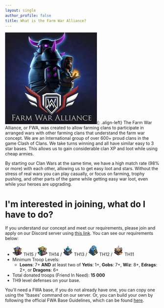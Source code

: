 ```yaml
---
layout: single
author_profile: false
title: What is the Farm War Alliance?
---
```

![image-left](/assets/images/fwa-pekka.jpg){: .align-left}
The Farm War Alliance, or FWA, was created to allow farming clans to participate in arranged wars with other farming clans that understand the farm war concept. We are an International group of over 600+ proud clans in the game Clash of Clans. We take turns winning and all have similar easy to 3 star bases. This allows us to gain considerable clan XP and loot while using cheap armies.

By starting our Clan Wars at the same time, we have a high match rate (98% or more) with each other, allowing us to get easy loot and stars. Without the stress of real wars you can play casually, or focus on farming, trophy pushing, and other parts of the game while getting easy war loot, even while your heroes are upgrading.

# I'm interested in joining, what do I have to do?
If you understand our concept and meet our requirements, please join and apply on our Discord server using [this link](/discord]). You can see our requirements below:
- ![icon](/assets/images/emoji/TH15.png) TH15 / ![icon](/assets/images/emoji/TH14.png) TH14 / ![icon](/assets/images/emoji/TH13.png) TH13 / ![icon](/assets/images/emoji/TH12.png) TH12 / ![icon](/assets/images/emoji/TH11.png) TH11<br>
- Minimum Troop Levels:
  - **Loons**: 7+ **AND** at least two of **Yetis**: 1+, **Gobs**: 7+, **Wiz**: 8+, **Edrags**: 2+, or **Dragons**: 6+<br>
- Total donated troops (Friend In Need): **15 000**<br>
- TH9 level defenses on your base.

You'll need a FWA base, if you do not already have one, you can copy one using the '!bases' command on our server. Or, you can build your own by following the official FWA Base Guidelines, which can be found [here](https://docs.google.com/presentation/d/1rZSWi9ccd4Mw6Ab3FHh9AWpwBEiAG2VR1Db0Ey1ZqZ8/htmlpresent).